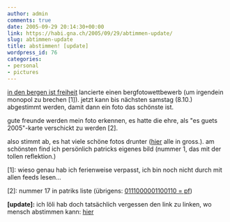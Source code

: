 ```yaml
---
author: admin
comments: true
date: 2005-09-29 20:14:30+00:00
link: https://habi.gna.ch/2005/09/29/abtimmen-update/
slug: abtimmen-update
title: abstimmen! [update]
wordpress_id: 76
categories:
- personal
- pictures
---
```



[in den bergen ist freiheit](http://www.indenbergenistfreiheit.ch/) lancierte einen bergfotowettbewerb (um irgendein monopol zu brechen [1]). jetzt kann bis nächsten samstag (8.10.) abgestimmt werden, damit dann ein foto das schönste ist.
  
gute freunde werden mein foto erkennen, es hatte die ehre, als "es guets 2005"-karte verschickt zu werden [2].
  
also stimmt ab, es hat viele schöne fotos drunter ([hier](http://www.indenbergenistfreiheit.ch/?page_id=615) alle in gross.). am schönsten find ich persönlich patricks eigenes bild (nummer 1, das mit der tollen reflektion.)



[1]: wieso genau hab ich ferienweise verpasst, ich bin noch nicht durch mit allen feeds lesen...
  
[2]: nummer 17 in patriks liste (übrigens: [0111000001100110 = pf](http://nickciske.com/tools/binary.php))



**[update]:** ich löli hab doch tatsächlich vergessen den link zu linken, wo mensch abstimmen kann: [hier](http://www.indenbergenistfreiheit.ch/?page_id=633)

